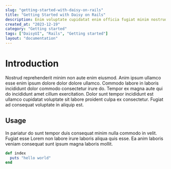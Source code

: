 ```yaml
---
slug: "getting-started-with-daisy-on-rails"
title: "Getting Started with Daisy on Rails"
description: Enim voluptate cupidatat enim officia fugiat minim nostrud dolore non ad consectetur. Aute Lorem nostrud aliquip elit nisi elit occaecat. Pariatur eu laborum eu incididunt culpa aliqua. Fugiat nostrud proident exercitation dolor laboris laboris id ut labore sunt enim veniam consectetur mollit. Et ad laborum veniam aute veniam fugiat eiusmod cillum sit ex ipsum sit. Est nulla amet nisi excepteur ut aute. Consequat culpa aliqua in culpa ex dolore anim sit consequat.
created_at: "2023-12-19"
category: "Getting started"
tags: ["DaisyUI", "Rails", "Getting started"]
layout: "documentation"
---
```


# Introduction

Nostrud reprehenderit minim non aute enim eiusmod. Anim ipsum ullamco esse enim ipsum dolore dolor dolore ullamco. Commodo labore in laboris incididunt dolor commodo consectetur irure do. Tempor ex magna aute qui do incididunt amet cillum exercitation. Dolor sunt tempor incididunt est ullamco cupidatat voluptate sit labore proident culpa ex consectetur. Fugiat ad consequat voluptate in aliquip est.

## Usage

In pariatur do sunt tempor duis consequat minim nulla commodo in velit. Fugiat esse Lorem non labore irure laboris aliqua quis esse. Ea anim laboris veniam consequat sunt ipsum magna laboris mollit.

```ruby
def index
  puts "hello world"
end
```
